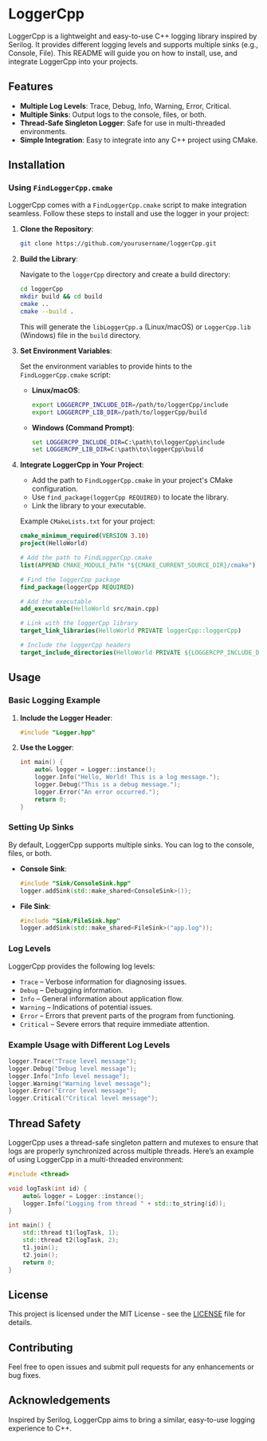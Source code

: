 # LoggerCpp

LoggerCpp is a lightweight and easy-to-use C++ logging library inspired by Serilog. It provides different logging levels and supports multiple sinks (e.g., Console, File). This README will guide you on how to install, use, and integrate LoggerCpp into your projects.

## Features

- **Multiple Log Levels**: Trace, Debug, Info, Warning, Error, Critical.
- **Multiple Sinks**: Output logs to the console, files, or both.
- **Thread-Safe Singleton Logger**: Safe for use in multi-threaded environments.
- **Simple Integration**: Easy to integrate into any C++ project using CMake.

## Installation

### Using `FindLoggerCpp.cmake`

LoggerCpp comes with a `FindLoggerCpp.cmake` script to make integration seamless. Follow these steps to install and use the logger in your project:

1. **Clone the Repository**:

   ```sh
   git clone https://github.com/yourusername/loggerCpp.git
   ```

2. **Build the Library**:

   Navigate to the `loggerCpp` directory and create a build directory:

   ```sh
   cd loggerCpp
   mkdir build && cd build
   cmake ..
   cmake --build .
   ```

   This will generate the `libLoggerCpp.a` (Linux/macOS) or `LoggerCpp.lib` (Windows) file in the `build` directory.

3. **Set Environment Variables**:

   Set the environment variables to provide hints to the `FindLoggerCpp.cmake` script:

    - **Linux/macOS**:
      ```sh
      export LOGGERCPP_INCLUDE_DIR=/path/to/loggerCpp/include
      export LOGGERCPP_LIB_DIR=/path/to/loggerCpp/build
      ```
    - **Windows (Command Prompt)**:
      ```cmd
      set LOGGERCPP_INCLUDE_DIR=C:\path\to\loggerCpp\include
      set LOGGERCPP_LIB_DIR=C:\path\to\loggerCpp\build
      ```

4. **Integrate LoggerCpp in Your Project**:

    - Add the path to `FindLoggerCpp.cmake` in your project's CMake configuration.
    - Use `find_package(loggerCpp REQUIRED)` to locate the library.
    - Link the library to your executable.

   Example `CMakeLists.txt` for your project:

   ```cmake
   cmake_minimum_required(VERSION 3.10)
   project(HelloWorld)

   # Add the path to FindLoggerCpp.cmake
   list(APPEND CMAKE_MODULE_PATH "${CMAKE_CURRENT_SOURCE_DIR}/cmake")

   # Find the loggerCpp package
   find_package(loggerCpp REQUIRED)

   # Add the executable
   add_executable(HelloWorld src/main.cpp)

   # Link with the loggerCpp library
   target_link_libraries(HelloWorld PRIVATE loggerCpp::loggerCpp)

   # Include the loggerCpp headers
   target_include_directories(HelloWorld PRIVATE ${LOGGERCPP_INCLUDE_DIRS})
   ```

## Usage

### Basic Logging Example

1. **Include the Logger Header**:

   ```cpp
   #include "Logger.hpp"
   ```

2. **Use the Logger**:

   ```cpp
   int main() {
       auto& logger = Logger::instance();
       logger.Info("Hello, World! This is a log message.");
       logger.Debug("This is a debug message.");
       logger.Error("An error occurred.");
       return 0;
   }
   ```

### Setting Up Sinks

By default, LoggerCpp supports multiple sinks. You can log to the console, files, or both.

- **Console Sink**:

  ```cpp
  #include "Sink/ConsoleSink.hpp"
  logger.addSink(std::make_shared<ConsoleSink>());
  ```

- **File Sink**:

  ```cpp
  #include "Sink/FileSink.hpp"
  logger.addSink(std::make_shared<FileSink>("app.log"));
  ```

### Log Levels

LoggerCpp provides the following log levels:
- `Trace` – Verbose information for diagnosing issues.
- `Debug` – Debugging information.
- `Info` – General information about application flow.
- `Warning` – Indications of potential issues.
- `Error` – Errors that prevent parts of the program from functioning.
- `Critical` – Severe errors that require immediate attention.

### Example Usage with Different Log Levels

```cpp
logger.Trace("Trace level message");
logger.Debug("Debug level message");
logger.Info("Info level message");
logger.Warning("Warning level message");
logger.Error("Error level message");
logger.Critical("Critical level message");
```

## Thread Safety

LoggerCpp uses a thread-safe singleton pattern and mutexes to ensure that logs are properly synchronized across multiple threads. Here’s an example of using LoggerCpp in a multi-threaded environment:

```cpp
#include <thread>

void logTask(int id) {
    auto& logger = Logger::instance();
    logger.Info("Logging from thread " + std::to_string(id));
}

int main() {
    std::thread t1(logTask, 1);
    std::thread t2(logTask, 2);
    t1.join();
    t2.join();
    return 0;
}
```

## License

This project is licensed under the MIT License - see the [LICENSE](LICENSE) file for details.

## Contributing

Feel free to open issues and submit pull requests for any enhancements or bug fixes.

## Acknowledgements

Inspired by Serilog, LoggerCpp aims to bring a similar, easy-to-use logging experience to C++.

